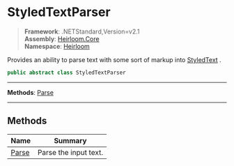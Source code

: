# StyledTextParser

> **Framework**: .NETStandard,Version=v2.1  
> **Assembly**: [Heirloom.Core][0]  
> **Namespace**: [Heirloom][0]  

Provides an ability to parse text with some sort of markup into [StyledText][1] .

```cs
public abstract class StyledTextParser
```

--------------------------------------------------------------------------------

**Methods**: [Parse][2]

--------------------------------------------------------------------------------

## Methods

| Name       | Summary               |
|------------|-----------------------|
| [Parse][2] | Parse the input text. |

[0]: ..\Heirloom.Core.md
[1]: Heirloom.StyledText.md
[2]: Heirloom.StyledTextParser.Parse.md
